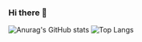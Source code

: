 ### Hi there 👋

![Anurag's GitHub stats](https://github-readme-stats.vercel.app/api?username=jaehyun230&theme=tokyonight&show_icons=true) ![Top Langs](https://github-readme-stats.vercel.app/api/top-langs/?username=jaehyun230&layout=compact&theme=tokyonight)

<!--
**jaehyun230/jaehyun230** is a ✨ _special_ ✨ repository because its `README.md` (this file) appears on your GitHub profile.

Here are some ideas to get you started:

- 🔭 I’m currently working on ...
- 🌱 I’m currently learning ...
- 👯 I’m looking to collaborate on ...
- 🤔 I’m looking for help with ...
- 💬 Ask me about ...
- 📫 How to reach me: ...
- 😄 Pronouns: ...
- ⚡ Fun fact: ...
-->
